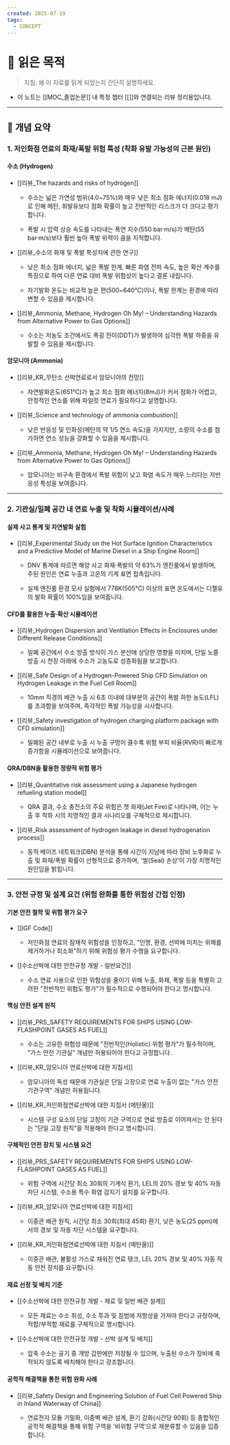 ```yaml
---
created: 2025-07-19
tags:
  - CONCEPT
---
```

# 🎯 읽은 목적  
> 지침: 왜 이 자료를 읽게 되었는지 간단히 설명하세요.

- 이 노트는 [[MOC_졸업논문]] 내 특정 챕터 [[]]와 연결되는 리뷰 정리용입니다.  
---

## 🧩 개념 요약  
### 1. 저인화점 연료의 화재/폭발 위험 특성 (착화 유발 가능성의 근본 원인)

#### 수소 (Hydrogen)

- [[리뷰_The hazards and risks of hydrogen]]
    
    - 수소는 넓은 가연성 범위(4.0~75%)와 매우 낮은 최소 점화 에너지(0.018 mJ)로 인해 메탄, 휘발유보다 점화 확률이 높고 전반적인 리스크가 더 크다고 평가합니다.
        
    - 폭발 시 압력 상승 속도를 나타내는 폭연 지수(550 bar·m/s)가 메탄(55 bar·m/s)보다 훨씬 높아 폭발 위력이 큼을 지적합니다.
        
- [[리뷰_수소의 화재 및 폭발 특성치에 관한 연구]]
    
    - 낮은 최소 점화 에너지, 넓은 폭발 한계, 빠른 화염 전파 속도, 높은 확산 계수를 특징으로 하여 다른 연료 대비 폭발 위험성이 높다고 결론 내립니다.
        
    - 자기발화 온도는 비교적 높은 편(500~640℃)이나, 폭발 한계는 환경에 따라 변할 수 있음을 제시합니다.
        
- [[리뷰_Ammonia, Methane, Hydrogen Oh My! – Understanding Hazards from Alternative Power to Gas Options]]
    
    - 수소는 저농도 조건에서도 폭굉 전이(DDT)가 발생하여 심각한 폭발 하중을 유발할 수 있음을 제시합니다.
        

#### 암모니아 (Ammonia)

- [[리뷰_KR_무탄소 선박연료로서 암모니아의 전망]]
    
    - 자연발화온도(651℃)가 높고 최소 점화 에너지(8mJ)가 커서 점화가 어렵고, 안정적인 연소를 위해 파일럿 연료가 필요하다고 설명합니다.
        
- [[리뷰_Science and technology of ammonia combustion]]
    
    - 낮은 반응성 및 인화성(메탄의 약 1/5 연소 속도)을 가지지만, 소량의 수소를 첨가하면 연소 성능을 강화할 수 있음을 제시합니다.
        
- [[리뷰_Ammonia, Methane, Hydrogen Oh My! – Understanding Hazards from Alternative Power to Gas Options]]
    
    - 암모니아는 비구속 환경에서 폭발 위험이 낮고 화염 속도가 매우 느리다는 저반응성 특성을 보여줍니다.
        

---

### 2. 기관실/밀폐 공간 내 연료 누출 및 착화 시뮬레이션/사례

#### 실제 사고 통계 및 자연발화 실험

- [[리뷰_Experimental Study on the Hot Surface Ignition Characteristics and a Predictive Model of Marine Diesel in a Ship Engine Room]]
    
    - DNV 통계에 따르면 해양 사고 화재·폭발의 약 63%가 엔진룸에서 발생하며, 주된 원인은 연료 누출과 고온의 기계 표면 접촉입니다.
        
    - 실제 엔진룸 환경 모사 실험에서 778K(505℃) 이상의 표면 온도에서는 디젤유의 발화 확률이 100%임을 보여줍니다.
        

#### CFD를 활용한 누출·확산 시뮬레이션

- [[리뷰_Hydrogen Dispersion and Ventilation Effects in Enclosures under Different Release Conditions]]
    
    - 밀폐 공간에서 수소 방출 방식이 가스 분산에 상당한 영향을 미치며, 단일 노즐 방출 시 천장 아래에 수소가 고농도로 성층화됨을 보고합니다.
        
- [[리뷰_Safe Design of a Hydrogen-Powered Ship CFD Simulation on Hydrogen Leakage in the Fuel Cell Room]]
    
    - 10mm 직경의 배관 누출 시 6초 이내에 대부분의 공간이 폭발 하한 농도(LFL)를 초과함을 보여주며, 즉각적인 폭발 가능성을 시사합니다.
        
- [[리뷰_Safety investigation of hydrogen charging platform package with CFD simulation]]
    
    - 밀폐된 공간 내부로 누출 시 누출 구멍이 클수록 위험 부피 비율(RVR)이 빠르게 증가함을 시뮬레이션으로 보여줍니다.
        

#### QRA/DBN을 활용한 정량적 위험 평가

- [[리뷰_Quantitative risk assessment using a Japanese hydrogen refueling station model]]
    
    - QRA 결과, 수소 충전소의 주요 위험은 젯 화재(Jet Fire)로 나타나며, 이는 누출 후 착화 시의 치명적인 결과 시나리오를 구체적으로 제시합니다.
        
- [[리뷰_Risk assessment of hydrogen leakage in diesel hydrogenation process]]
    
    - 동적 베이즈 네트워크(DBN) 분석을 통해 시간이 지남에 따라 장비 노후화로 누출 및 화재/폭발 확률이 선형적으로 증가하며, '씰(Seal) 손상'이 가장 치명적인 원인임을 밝힙니다.
        

---

### 3. 안전 규정 및 설계 요건 (위험 완화를 통한 위험성 간접 인정)

#### 기본 안전 철학 및 위험 평가 요구

- [[IGF Code]]
    
    - 저인화점 연료의 잠재적 위험성을 인정하고, "인명, 환경, 선박에 미치는 위해를 제거하거나 최소화"하기 위해 위험성 평가 수행을 요구합니다.
        
- [[수소선박에 대한 안전규정 개발 - 일반요건]]
    
    - 수소 연료 사용으로 인한 위험성을 줄이기 위해 누출, 화재, 폭발 등을 특별히 고려한 "전반적인 위험도 평가"가 필수적으로 수행되어야 한다고 명시합니다.
        

#### 핵심 안전 설계 원칙

- [[리뷰_PRS_SAFETY REQUIREMENTS FOR SHIPS USING LOW-FLASHPOINT GASES AS FUEL]]
    
    - 수소는 고유한 위험성 때문에 "전반적인(Holistic) 위험 평가"가 필수적이며, "가스 안전 기관실" 개념만 허용되어야 한다고 규정합니다.
        
- [[리뷰_KR_암모니아 연료선박에 대한 지침서]]
    
    - 암모니아의 독성 때문에 기관실은 단일 고장으로 연료 누출이 없는 "가스 안전 기관구역" 개념만 허용됩니다.
        
- [[리뷰_KR_저인화점연료선박에 대한 지침서 (메탄올)]]
    
    - 시스템 구성 요소의 단일 고장이 기관 구역으로 연료 방출로 이어져서는 안 된다는 "단일 고장 원칙"을 적용해야 한다고 명시합니다.
        

#### 구체적인 안전 장치 및 시스템 요건

- [[리뷰_PRS_SAFETY REQUIREMENTS FOR SHIPS USING LOW-FLASHPOINT GASES AS FUEL]]
    
    - 위험 구역에 시간당 최소 30회의 기계식 환기, LEL의 20% 경보 및 40% 자동 차단 시스템, 수소용 특수 화염 감지기 설치를 요구합니다.
        
- [[리뷰_KR_암모니아 연료선박에 대한 지침서]]
    
    - 이중관 배관 원칙, 시간당 최소 30회(최대 45회) 환기, 낮은 농도(25 ppm)에서의 경보 및 자동 차단 시스템을 요구합니다.
        
- [[리뷰_KR_저인화점연료선박에 대한 지침서 (메탄올)]]
    
    - 이중관 배관, 불활성 가스로 채워진 연료 탱크, LEL 20% 경보 및 40% 자동 작동 안전 장치를 요구합니다.
        

#### 재료 선정 및 배치 기준

- [[수소선박에 대한 안전규정 개발 - 재료 및 일반 배관 설계]]
    
    - 모든 재료는 수소 취성, 수소 투과 및 침범에 저항성을 가져야 한다고 규정하며, 적합/부적합 재료를 구체적으로 명시합니다.
        
- [[수소선박에 대한 안전규정 개발 - 선박 설계 및 배치]]
    
    - 압축 수소는 공기 중 개방 갑판에만 저장될 수 있으며, 누출된 수소가 장비에 축적되지 않도록 배치해야 한다고 강조합니다.
        

#### 공학적 해결책을 통한 위험 완화 사례

- [[리뷰_Safety Design and Engineering Solution of Fuel Cell Powered Ship in Inland Waterway of China]]
    
    - 연료전지 모듈 기밀화, 이중벽 배관 설계, 환기 강화(시간당 90회) 등 종합적인 공학적 해결책을 통해 위험 구역을 '비위험 구역'으로 재분류할 수 있음을 입증합니다.